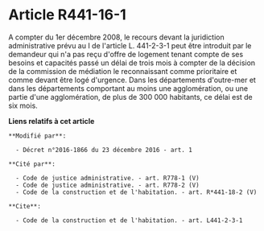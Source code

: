 # Article R441-16-1

A compter du 1er décembre 2008, le recours devant la juridiction administrative prévu au I de l'article L. 441-2-3-1 peut
être introduit par le demandeur qui n'a pas reçu d'offre de logement tenant compte de ses besoins et capacités passé un délai
de trois mois à compter de la décision de la commission de médiation le reconnaissant comme prioritaire et comme devant être
logé d'urgence. Dans les départements d'outre-mer et dans les départements comportant au moins une agglomération, ou une
partie d'une agglomération, de plus de 300 000 habitants, ce délai est de six mois.

**Liens relatifs à cet article**

	**Modifié par**:

	  - Décret n°2016-1866 du 23 décembre 2016 - art. 1

	**Cité par**:

	  - Code de justice administrative. - art. R778-1 (V)
	  - Code de justice administrative. - art. R778-2 (V)
	  - Code de la construction et de l'habitation. - art. R*441-18-2 (V)

	**Cite**:

	  - Code de la construction et de l'habitation. - art. L441-2-3-1
